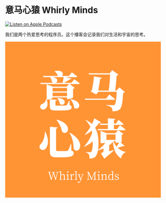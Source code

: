 # 意马心猿 Whirly Minds

[![Listen on Apple Podcasts](https://tools.applemediaservices.com/api/badges/listen-on-apple-podcasts/badge/zh-CN?size=250x83&amp;releaseDate=1600232040&h=a0411afccf5668f52e05ce414637e7de)](https://podcasts.apple.com/us/podcast/%E6%84%8F%E9%A9%AC%E5%BF%83%E7%8C%BF/id1517350417?itsct=podcast_box&amp;itscg=30200)

我们是两个热爱思考的程序员。这个播客会记录我们对生活和宇宙的思考。

![logo](./assets/images/logo.png)
